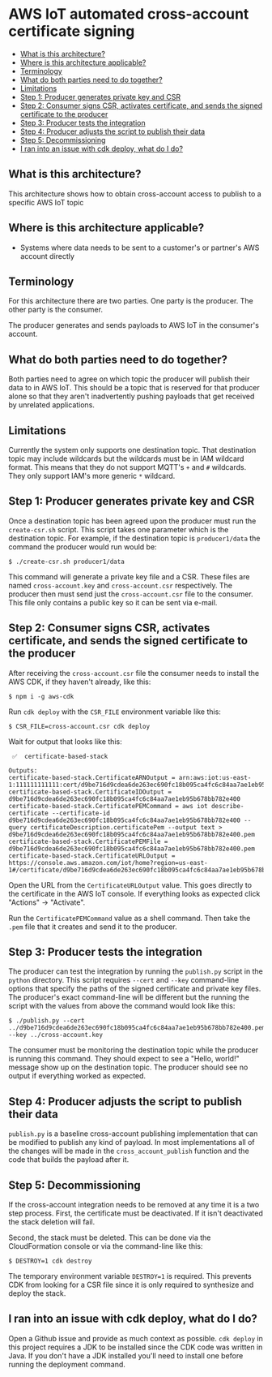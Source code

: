 # AWS IoT automated cross-account certificate signing

<!-- toc -->

- [What is this architecture?](#what-is-this-architecture)
- [Where is this architecture applicable?](#where-is-this-architecture-applicable)
- [Terminology](#terminology)
- [What do both parties need to do together?](#what-do-both-parties-need-to-do-together)
- [Limitations](#limitations)
- [Step 1: Producer generates private key and CSR](#step-1-producer-generates-private-key-and-csr)
- [Step 2: Consumer signs CSR, activates certificate, and sends the signed certificate to the producer](#step-2-consumer-signs-csr-activates-certificate-and-sends-the-signed-certificate-to-the-producer)
- [Step 3: Producer tests the integration](#step-3-producer-tests-the-integration)
- [Step 4: Producer adjusts the script to publish their data](#step-4-producer-adjusts-the-script-to-publish-their-data)
- [Step 5: Decommissioning](#step-5-decommissioning)
- [I ran into an issue with cdk deploy, what do I do?](#i-ran-into-an-issue-with-cdk-deploy-what-do-i-do)

<!-- tocstop -->

## What is this architecture?

This architecture shows how to obtain cross-account access to publish to a specific AWS IoT topic

## Where is this architecture applicable?

- Systems where data needs to be sent to a customer's or partner's AWS account directly

## Terminology

For this architecture there are two parties. One party is the producer. The other party is the consumer.

The producer generates and sends payloads to AWS IoT in the consumer's account.

## What do both parties need to do together?

Both parties need to agree on which topic the producer will publish their data to in AWS IoT. This should be a topic
that is reserved for that producer alone so that they aren't inadvertently pushing payloads that get received by
unrelated applications.

## Limitations

Currently the system only supports one destination topic. That destination topic may include wildcards but the wildcards
must be in IAM wildcard format. This means that they do not support MQTT's `+` and `#` wildcards. They only support
IAM's more generic `*` wildcard.

## Step 1: Producer generates private key and CSR

Once a destination topic has been agreed upon the producer must run the `create-csr.sh` script. This script takes one
parameter which is the destination topic. For example, if the destination topic is `producer1/data` the command the
producer would run would be:

```
$ ./create-csr.sh producer1/data
```

This command will generate a private key file and a CSR. These files are named `cross-account.key` and
`cross-account.csr` respectively. The producer then must send just the `cross-account.csr` file to the consumer. This
file only contains a public key so it can be sent via e-mail.

## Step 2: Consumer signs CSR, activates certificate, and sends the signed certificate to the producer

After receiving the `cross-account.csr` file the consumer needs to install the AWS CDK, if they haven't already, like
this:

```
$ npm i -g aws-cdk
```

Run `cdk deploy` with the `CSR_FILE` environment variable like this:

```
$ CSR_FILE=cross-account.csr cdk deploy
```

Wait for output that looks like this:

```
 ✅  certificate-based-stack

Outputs:
certificate-based-stack.CertificateARNOutput = arn:aws:iot:us-east-1:111111111111:cert/d9be716d9cdea6de263ec690fc18b095ca4fc6c84aa7ae1eb95b678bb782e400
certificate-based-stack.CertificateIDOutput = d9be716d9cdea6de263ec690fc18b095ca4fc6c84aa7ae1eb95b678bb782e400
certificate-based-stack.CertificatePEMCommand = aws iot describe-certificate --certificate-id d9be716d9cdea6de263ec690fc18b095ca4fc6c84aa7ae1eb95b678bb782e400 --query certificateDescription.certificatePem --output text > d9be716d9cdea6de263ec690fc18b095ca4fc6c84aa7ae1eb95b678bb782e400.pem
certificate-based-stack.CertificatePEMFile = d9be716d9cdea6de263ec690fc18b095ca4fc6c84aa7ae1eb95b678bb782e400.pem
certificate-based-stack.CertificateURLOutput = https://console.aws.amazon.com/iot/home?region=us-east-1#/certificate/d9be716d9cdea6de263ec690fc18b095ca4fc6c84aa7ae1eb95b678bb782e400
```

Open the URL from the `CertificateURLOutput` value. This goes directly to the certificate in the AWS IoT console. If
everything looks as expected click "Actions" -> "Activate".

Run the `CertificatePEMCommand` value as a shell command. Then take the `.pem` file that it creates and send it to the
producer.

## Step 3: Producer tests the integration

The producer can test the integration by running the `publish.py` script in the `python` directory. This script requires
`--cert` and `--key` command-line options that specify the paths of the signed certificate and private key files. The
producer's exact command-line will be different but the running the script with the values from above the command would
look like this:

```
$ ./publish.py --cert ../d9be716d9cdea6de263ec690fc18b095ca4fc6c84aa7ae1eb95b678bb782e400.pem  --key ../cross-account.key
```

The consumer must be monitoring the destination topic while the producer is running this command. They should expect to
see a "Hello, world!" message show up on the destination topic. The producer should see no output if everything worked
as expected.

## Step 4: Producer adjusts the script to publish their data

`publish.py` is a baseline cross-account publishing implementation that can be modified to publish any kind of payload.
In most implementations all of the changes will be made in the `cross_account_publish` function and the code that builds
the payload after it.

## Step 5: Decommissioning

If the cross-account integration needs to be removed at any time it is a two step process. First, the certificate must
be deactivated. If it isn't deactivated the stack deletion will fail.

Second, the stack must be deleted. This can be done via the CloudFormation console or via the command-line like this:

```
$ DESTROY=1 cdk destroy
```

The temporary environment variable `DESTROY=1` is required. This prevents CDK from looking for a CSR file since it is
only required to synthesize and deploy the stack.

## I ran into an issue with cdk deploy, what do I do?

Open a Github issue and provide as much context as possible. `cdk deploy` in this project requires a JDK to be installed
since the CDK code was written in Java. If you don't have a JDK installed you'll need to install one before running the
deployment command.
